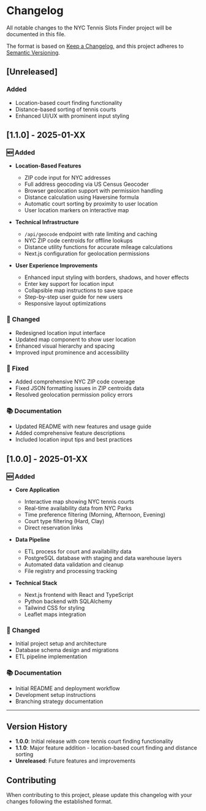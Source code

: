 # Changelog

All notable changes to the NYC Tennis Slots Finder project will be documented in this file.

The format is based on [Keep a Changelog](https://keepachangelog.com/en/1.0.0/),
and this project adheres to [Semantic Versioning](https://semver.org/spec/v2.0.0.html).

## [Unreleased]

### Added
- Location-based court finding functionality
- Distance-based sorting of tennis courts
- Enhanced UI/UX with prominent input styling

## [1.1.0] - 2025-01-XX

### 🆕 Added
- **Location-Based Features**
  - ZIP code input for NYC addresses
  - Full address geocoding via US Census Geocoder
  - Browser geolocation support with permission handling
  - Distance calculation using Haversine formula
  - Automatic court sorting by proximity to user location
  - User location markers on interactive map

- **Technical Infrastructure**
  - `/api/geocode` endpoint with rate limiting and caching
  - NYC ZIP code centroids for offline lookups
  - Distance utility functions for accurate mileage calculations
  - Next.js configuration for geolocation permissions

- **User Experience Improvements**
  - Enhanced input styling with borders, shadows, and hover effects
  - Enter key support for location input
  - Collapsible map instructions to save space
  - Step-by-step user guide for new users
  - Responsive layout optimizations

### 🔧 Changed
- Redesigned location input interface
- Updated map component to show user location
- Enhanced visual hierarchy and spacing
- Improved input prominence and accessibility

### 🐛 Fixed
- Added comprehensive NYC ZIP code coverage
- Fixed JSON formatting issues in ZIP centroids data
- Resolved geolocation permission policy errors

### 📚 Documentation
- Updated README with new features and usage guide
- Added comprehensive feature descriptions
- Included location input tips and best practices

## [1.0.0] - 2025-01-XX

### 🆕 Added
- **Core Application**
  - Interactive map showing NYC tennis courts
  - Real-time availability data from NYC Parks
  - Time preference filtering (Morning, Afternoon, Evening)
  - Court type filtering (Hard, Clay)
  - Direct reservation links

- **Data Pipeline**
  - ETL process for court and availability data
  - PostgreSQL database with staging and data warehouse layers
  - Automated data validation and cleanup
  - File registry and processing tracking

- **Technical Stack**
  - Next.js frontend with React and TypeScript
  - Python backend with SQLAlchemy
  - Tailwind CSS for styling
  - Leaflet maps integration

### 🔧 Changed
- Initial project setup and architecture
- Database schema design and migrations
- ETL pipeline implementation

### 📚 Documentation
- Initial README and deployment workflow
- Development setup instructions
- Branching strategy documentation

---

## Version History

- **1.0.0**: Initial release with core tennis court finding functionality
- **1.1.0**: Major feature addition - location-based court finding and distance sorting
- **Unreleased**: Future features and improvements

## Contributing

When contributing to this project, please update this changelog with your changes following the established format.
